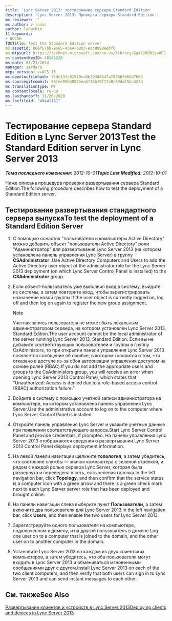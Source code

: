 ```yaml
---
title: 'Lync Server 2013: тестирование сервера Standard Edition'
description: 'Lync Server 2013: Проверка сервера Standard Edition.'
ms.reviewer: ''
ms.author: v-lanac
author: lanachin
f1.keywords:
- NOCSH
TOCTitle: Test the Standard Edition server
ms:assetid: b6ef67bb-9665-43e4-b8b3-eac8898eebf6
ms:mtpsurl: https://technet.microsoft.com/en-us/library/Gg412890(v=OCS.15)
ms:contentKeyID: 48185220
ms.date: 07/23/2014
manager: serdars
mtps_version: v=OCS.15
ms.openlocfilehash: 35dc13fc01979cc8b293d0647a7886b7d65d7669
ms.sourcegitcommit: 36fee89bb887bea4f18b19f17a8c69daf5bc423d
ms.translationtype: MT
ms.contentlocale: ru-RU
ms.lasthandoff: 11/26/2020
ms.locfileid: "49441181"
---
```

# <a name="test-the-standard-edition-server-in-lync-server-2013"></a><span data-ttu-id="8a4c4-103">Тестирование сервера Standard Edition в Lync Server 2013</span><span class="sxs-lookup"><span data-stu-id="8a4c4-103">Test the Standard Edition server in Lync Server 2013</span></span>

<div data-xmlns="http://www.w3.org/1999/xhtml">

<div class="topic" data-xmlns="http://www.w3.org/1999/xhtml" data-msxsl="urn:schemas-microsoft-com:xslt" data-cs="https://msdn.microsoft.com/">

<div data-asp="https://msdn2.microsoft.com/asp">



</div>

<div id="mainSection">

<div id="mainBody"><span data-ttu-id="8a4c4-104">

<span> </span></span><span class="sxs-lookup"><span data-stu-id="8a4c4-104">

<span> </span></span></span>

<span data-ttu-id="8a4c4-105">_**Тема последнего изменения:** 2012-10-01_</span><span class="sxs-lookup"><span data-stu-id="8a4c4-105">_**Topic Last Modified:** 2012-10-01_</span></span>

<span data-ttu-id="8a4c4-106">Ниже описана процедура проверки развертывания сервера Standard Edition.</span><span class="sxs-lookup"><span data-stu-id="8a4c4-106">The following procedure describes how to test the deployment of a Standard Edition server.</span></span>

<div>

## <a name="to-test-the-deployment-of-a-standard-edition-server"></a><span data-ttu-id="8a4c4-107">Тестирование развертывания стандартного сервера выпуска</span><span class="sxs-lookup"><span data-stu-id="8a4c4-107">To test the deployment of a Standard Edition Server</span></span>

1.  <span data-ttu-id="8a4c4-108">С помощью оснасток "пользователи и компьютеры Active Directory" можно добавить объект "пользователи Active Directory" роли "Администратор" для развертывания Lync Server 2013 (на котором установлена панель управления Lync Server) в группу **CSAdministrator** .</span><span class="sxs-lookup"><span data-stu-id="8a4c4-108">Use Active Directory Computers and Users to add the Active Directory user object of the administrator role for the Lync Server 2013 deployment (on which Lync Server Control Panel is installed) to the **CSAdministrator** group.</span></span>

2.  <span data-ttu-id="8a4c4-109">Если объект-пользователь уже выполнил вход в систему, выйдите из системы, а затем повторите вход, чтобы зарегистрировать назначение новой группы.</span><span class="sxs-lookup"><span data-stu-id="8a4c4-109">If the user object is currently logged on, log off and then log on again to register the new group assignment.</span></span>
    
    <div>
    

    > [!NOTE]  
    > <span data-ttu-id="8a4c4-110">Учетная запись пользователя не может быть локальным администратором сервера, на котором установлен Lync Server 2013, Standard Edition.</span><span class="sxs-lookup"><span data-stu-id="8a4c4-110">The user account cannot be the local administrator of the server running Lync Server 2013, Standard Edition.</span></span> <span data-ttu-id="8a4c4-111">Если вы не добавите соответствующих пользователей и группы в группу CsAdministors, то при открытии панели управления Lync Server 2013 появляется сообщение об ошибке, в котором говорится о том, что отказано в доступе из-за сбоя авторизации управления доступом на основе ролей (RBAC).</span><span class="sxs-lookup"><span data-stu-id="8a4c4-111">If you do not add the appropriate users and groups to the CsAdministors group, you will receive an error when opening Lync Server 2013 Control Panel, which states that “Unauthorized: Access is denied due to a role-based access control (RBAC) authorization failure.”</span></span>

    
    </div>

3.  <span data-ttu-id="8a4c4-112">Войдите в систему с помощью учетной записи администратора на компьютере, на котором установлена панель управления Lync Server.</span><span class="sxs-lookup"><span data-stu-id="8a4c4-112">Use the administrative account to log on to the computer where Lync Server Control Panel is installed.</span></span>

4.  <span data-ttu-id="8a4c4-113">Откройте панель управления Lync Server и укажите учетные данные при появлении соответствующего запроса.</span><span class="sxs-lookup"><span data-stu-id="8a4c4-113">Start Lync Server Control Panel and provide credentials, if prompted.</span></span> <span data-ttu-id="8a4c4-114">На панели управления Lync Server 2013 отображаются сведения о развертывании.</span><span class="sxs-lookup"><span data-stu-id="8a4c4-114">Lync Server 2013 Control Panel displays deployment information.</span></span>

5.  <span data-ttu-id="8a4c4-115">На левой панели навигации щелкните **топология**, а затем убедитесь, что состояние службы — значок компьютера с зеленой стрелкой, и рядом с каждой ролью сервера Lync Server, которая была развернута и переведена в сеть, есть зеленая галочка.</span><span class="sxs-lookup"><span data-stu-id="8a4c4-115">In the left navigation bar, click **Topology**, and then confirm that the service status is a computer icon with a green arrow and there is a green check mark next to each Lync Server server role that has been deployed and brought online.</span></span>

6.  <span data-ttu-id="8a4c4-116">На панели навигации слева выберите пункт **Пользователи**, а затем включите два пользователя для Lync Server 2013.</span><span class="sxs-lookup"><span data-stu-id="8a4c4-116">In the left navigation bar, click **Users**, and then enable the two users for Lync Server 2013.</span></span>

7.  <span data-ttu-id="8a4c4-117">Зарегистрируйте одного пользователя на компьютере, подключенном к домену, и на другой пользователь в домене.</span><span class="sxs-lookup"><span data-stu-id="8a4c4-117">Log one user on to a computer that is joined to the domain, and the other user on to another computer in the domain.</span></span>

8.  <span data-ttu-id="8a4c4-118">Установите Lync Server 2013 на каждом из двух клиентских компьютеров, а затем убедитесь, что оба пользователя могут входить в Lync Server 2013 и обмениваться мгновенными сообщениями друг с другом.</span><span class="sxs-lookup"><span data-stu-id="8a4c4-118">Install Lync Server 2013 on each of the two client computers, and then verify that both users can sign in to Lync Server 2013 and can send instant messages to each other.</span></span>

</div>

<div>

## <a name="see-also"></a><span data-ttu-id="8a4c4-119">См. также</span><span class="sxs-lookup"><span data-stu-id="8a4c4-119">See Also</span></span>


[<span data-ttu-id="8a4c4-120">Развертывание клиентов и устройств в Lync Server 2013</span><span class="sxs-lookup"><span data-stu-id="8a4c4-120">Deploying clients and devices in Lync Server 2013</span></span>](lync-server-2013-deploying-clients-and-devices.md)  
  

<span data-ttu-id="8a4c4-121"></div>

</div>

<span> </span>

</div>

</div>

</span><span class="sxs-lookup"><span data-stu-id="8a4c4-121"></div>

</div>

<span> </span>

</div>

</div>

</span></span></div>


